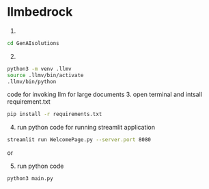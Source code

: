 # llmbedrock


1. 
```bash
cd GenAIsolutions
```

2. 
```bash
python3 -m venv .llmv
source .llmv/bin/activate
.llmv/bin/python
```

code for invoking llm for large documents
3. open terminal and intsall requirement.txt
```bash
pip install -r requirements.txt
```

4. run python code for running streamlit application
```bash
streamlit run WelcomePage.py --server.port 8080
```
or 

5. run python code 
```bash
python3 main.py